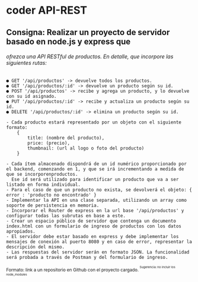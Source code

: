 # coder API-REST 

## Consigna: Realizar un proyecto de servidor basado en node.js y express que

###### ofrezca una API RESTful de productos. En detalle, que incorpore las siguientes rutas:
```
● GET '/api/productos' -> devuelve todos los productos.
● GET '/api/productos/:id' -> devuelve un producto según su id.
● POST '/api/productos' -> recibe y agrega un producto, y lo devuelve con su id asignado.
● PUT '/api/productos/:id' -> recibe y actualiza un producto según su id.
● DELETE '/api/productos/:id' -> elimina un producto según su id.
```
```
- Cada producto estará representado por un objeto con el siguiente formato:
    {
        title: (nombre del producto),
        price: (precio),
        thumbnail: (url al logo o foto del producto)
    }

- Cada ítem almacenado dispondrá de un id numérico proporcionado por el backend, comenzando en 1, y que se irá incrementando a medida de que se incorporenproductos. 
  Ese id será utilizado para identificar un producto que va a ser listado en forma individual.
- Para el caso de que un producto no exista, se devolverá el objeto: { error : 'producto no encontrado' }
- Implementar la API en una clase separada, utilizando un array como soporte de persistencia en memoria.
- Incorporar el Router de express en la url base '/api/productos' y configurar todas las subrutas en base a este.
- Crear un espacio público de servidor que contenga un documento index.html con un formulario de ingreso de productos con los datos apropiados.
- El servidor debe estar basado en express y debe implementar los mensajes de conexión al puerto 8080 y en caso de error, representar la descripción del mismo.
- Las respuestas del servidor serán en formato JSON. La funcionalidad será probada a través de Postman y del formulario de ingreso.
```

<sup>Formato: link a un repositorio en Github con el proyecto cargado.<sup/>
<sup>Sugerencia: no incluir los node_modules<sup/>